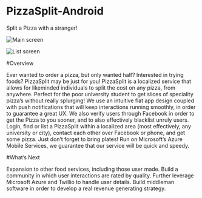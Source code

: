 # PizzaSplit-Android
Split a Pizza with a stranger!

![Main screen](http://i.imgur.com/YG0O83I.png "")

![List screen](http://i.imgur.com/lgzWZY0.png "")


#Overview

Ever wanted to order a pizza, but only wanted half? Interested in trying foods? PizzaSplit may be just for you! PizzaSplit is a localized service that allows for likeminded individuals to split the cost on any pizza, from anywhere. Perfect for the poor university student to get slices of speciality pizza’s without really splurging! We use an intuitive flat app design coupled with push notifications that will keep interactions running smoothly, in order to guarantee a great UX. We also verify users through Facebook in order to get the Pizza to you sooner, and to also effectively blacklist unruly users. Login, find or list a PizzaSplit within a localized area (most effectively, any university or city), contact each other over Facebook or phone, and get some pizza. Just don’t forget to bring plates! Run on Microsoft’s Azure Mobile Services, we guarantee that our service will be quick and speedy.

#What’s Next

Expansion to other food services, including those user made. Build a community in which user interactions are rated by quality. Further leverage Microsoft Azure and Twillio to handle user details. Build middleman software in order to develop a real revenue generating strategy.
